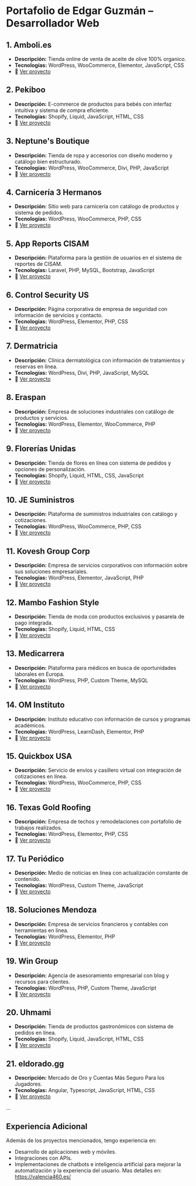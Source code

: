 # Portafolio de Edgar Guzmán – Desarrollador Web

## 1. Amboli.es
- **Descripción:** Tienda online de venta de aceite de olive 100% organico.
- **Tecnologías:** WordPress, WooCommerce, Elementor, JavaScript, CSS
- 🔗 [Ver proyecto](https://amboli.es/)

## 2. Pekiboo
- **Descripción:** E-commerce de productos para bebés con interfaz intuitiva y sistema de compra eficiente.
- **Tecnologías:** Shopify, Liquid, JavaScript, HTML, CSS
- 🔗 [Ver proyecto](https://pekiboo.com/)

## 3. Neptune's Boutique
- **Descripción:** Tienda de ropa y accesorios con diseño moderno y catálogo bien estructurado.
- **Tecnologías:** WordPress, WooCommerce, Divi, PHP, JavaScript
- 🔗 [Ver proyecto](https://neptunesboutique.com/)

## 4. Carnicería 3 Hermanos
- **Descripción:** Sitio web para carnicería con catálogo de productos y sistema de pedidos.
- **Tecnologías:** WordPress, WooCommerce, PHP, CSS
- 🔗 [Ver proyecto](https://carniceria3hermanos.com/)

## 5. App Reports CISAM
- **Descripción:** Plataforma para la gestión de usuarios en el sistema de reportes de CISAM.
- **Tecnologías:** Laravel, PHP, MySQL, Bootstrap, JavaScript
- 🔗 [Ver proyecto](http://appreports.cisam.com.do/Usuarios/Create)

## 6. Control Security US
- **Descripción:** Página corporativa de empresa de seguridad con información de servicios y contacto.
- **Tecnologías:** WordPress, Elementor, PHP, CSS
- 🔗 [Ver proyecto](https://controlsecurityus.com/)

## 7. Dermatricia
- **Descripción:** Clínica dermatológica con información de tratamientos y reservas en línea.
- **Tecnologías:** WordPress, Divi, PHP, JavaScript, MySQL
- 🔗 [Ver proyecto](https://dermatricia.com/)

## 8. Eraspan
- **Descripción:** Empresa de soluciones industriales con catálogo de productos y servicios.
- **Tecnologías:** WordPress, Elementor, WooCommerce, PHP
- 🔗 [Ver proyecto](https://eraspan.com/)

## 9. Florerías Unidas
- **Descripción:** Tienda de flores en línea con sistema de pedidos y opciones de personalización.
- **Tecnologías:** Shopify, Liquid, HTML, CSS, JavaScript
- 🔗 [Ver proyecto](https://floreriasunidas.com/)

## 10. JE Suministros
- **Descripción:** Plataforma de suministros industriales con catálogo y cotizaciones.
- **Tecnologías:** WordPress, WooCommerce, PHP, CSS
- 🔗 [Ver proyecto](https://www.jesuministros.com/)

## 11. Kovesh Group Corp
- **Descripción:** Empresa de servicios corporativos con información sobre sus soluciones empresariales.
- **Tecnologías:** WordPress, Elementor, JavaScript, PHP
- 🔗 [Ver proyecto](https://koveshgroupcorp.com/)

## 12. Mambo Fashion Style
- **Descripción:** Tienda de moda con productos exclusivos y pasarela de pago integrada.
- **Tecnologías:** Shopify, Liquid, HTML, CSS
- 🔗 [Ver proyecto](https://mambofashionstyle.com/)

## 13. Medicarrera
- **Descripción:** Plataforma para médicos en busca de oportunidades laborales en Europa.
- **Tecnologías:** WordPress, PHP, Custom Theme, MySQL
- 🔗 [Ver proyecto](https://medicarrera.com/)

## 14. OM Instituto
- **Descripción:** Instituto educativo con información de cursos y programas académicos.
- **Tecnologías:** WordPress, LearnDash, Elementor, PHP
- 🔗 [Ver proyecto](https://ominstituto.com/)

## 15. Quickbox USA
- **Descripción:** Servicio de envíos y casillero virtual con integración de cotizaciones en línea.
- **Tecnologías:** WordPress, WooCommerce, PHP, CSS
- 🔗 [Ver proyecto](https://www.quickboxusa.com.sv/)

## 16. Texas Gold Roofing
- **Descripción:** Empresa de techos y remodelaciones con portafolio de trabajos realizados.
- **Tecnologías:** WordPress, Elementor, PHP, CSS
- 🔗 [Ver proyecto](https://texasgoldroofing.com/)

## 17. Tu Periódico
- **Descripción:** Medio de noticias en línea con actualización constante de contenido.
- **Tecnologías:** WordPress, Custom Theme, JavaScript
- 🔗 [Ver proyecto](https://tuperiodico.net/)

## 18. Soluciones Mendoza
- **Descripción:** Empresa de servicios financieros y contables con herramientas en línea.
- **Tecnologías:** WordPress, Elementor, PHP
- 🔗 [Ver proyecto](https://solucionesmendoza.es/)

## 19. Win Group
- **Descripción:** Agencia de asesoramiento empresarial con blog y recursos para clientes.
- **Tecnologías:** WordPress, PHP, Custom Theme, JavaScript
- 🔗 [Ver proyecto](https://www.wingroup.do/)

## 20. Uhmami
- **Descripción:** Tienda de productos gastronómicos con sistema de pedidos en línea.
- **Tecnologías:** Shopify, Liquid, JavaScript, HTML, CSS
- 🔗 [Ver proyecto](https://uhmami.es/)

## 21. eldorado.gg
- **Descripción:** Mercado de Oro y Cuentas Más Seguro Para los Jugadores.
- **Tecnologías:** Angular, Typescript, JavaScript, HTML, CSS
- 🔗 [Ver proyecto](https://www.eldorado.gg/)

...

## Experiencia Adicional

Además de los proyectos mencionados, tengo experiencia en:
- Desarrollo de aplicaciones web y móviles.
- Integraciones con APIs.
- Implementaciones de chatbots e inteligencia artificial para mejorar la automatización y la experiencia del usuario.
Mas detalles en: https://valencia460.es/
